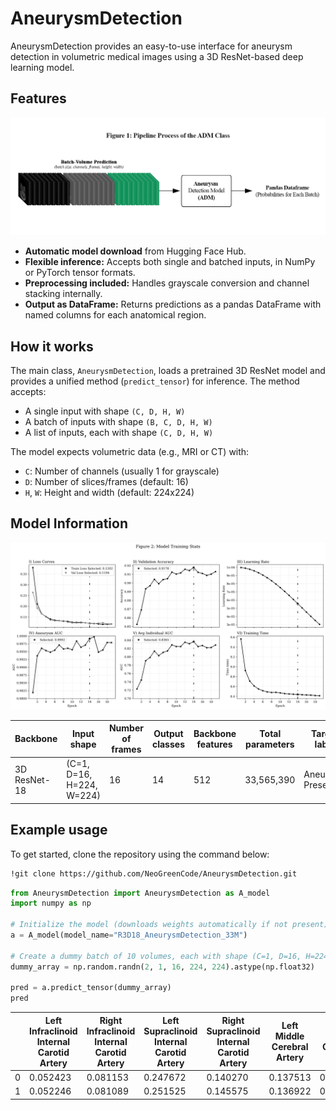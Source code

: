 # AneurysmDetection

AneurysmDetection provides an easy-to-use interface for aneurysm detection in volumetric medical images using a 3D ResNet-based deep learning model.

## Features
![pipeline](figures/pipeline.png)

- **Automatic model download** from Hugging Face Hub.
- **Flexible inference:** Accepts both single and batched inputs, in NumPy or PyTorch tensor formats.
- **Preprocessing included:** Handles grayscale conversion and channel stacking internally.
- **Output as DataFrame:** Returns predictions as a pandas DataFrame with named columns for each anatomical region.

## How it works

The main class, `AneurysmDetection`, loads a pretrained 3D ResNet model and provides a unified method (`predict_tensor`) for inference. The method accepts:
- A single input with shape `(C, D, H, W)`
- A batch of inputs with shape `(B, C, D, H, W)`
- A list of inputs, each with shape `(C, D, H, W)`

The model expects volumetric data (e.g., MRI or CT) with:
- `C`: Number of channels (usually 1 for grayscale)
- `D`: Number of slices/frames (default: 16)
- `H`, `W`: Height and width (default: 224x224)

## Model Information
![training_stats](figures/model_training_stats.png)

| Backbone         | Input shape                | Number of frames | Output classes | Backbone features | Total parameters | Target label      | Best checkpoint    | Validation Score | Aneurysm AUC | Mean AUC | Optimizer  | Scheduler          | Learning rate | Weight decay | Accumulation | Early stopping | Model name         | Class weight | Combined loss      | Cross-validation   |
|------------------|---------------------------|------------------|----------------|-------------------|------------------|-------------------|--------------------|------------------|--------------|----------|------------|---------------------|---------------|--------------|--------------|----------------|---------------------|-------------|--------------------|--------------------|
| 3D ResNet-18     | (C=1, D=16, H=224, W=224) | 16               | 14             | 512               | 33,565,390       | Aneurysm Present  | Epoch 14/30 ⭐      | 0.91781          | 0.99916      | 0.83645  | AdamW      | CosineAnnealingLR  | 1e-4          | 1e-4         | 4            | 5              | r3d_18_aneurysm     | 3.0         | Yes (focal=0.3)    | 10-fold (k=10)     |





##  Example usage
To get started, clone the repository using the command below:

```bash
!git clone https://github.com/NeoGreenCode/AneurysmDetection.git
```

```python
from AneurysmDetection import AneurysmDetection as A_model
import numpy as np

# Initialize the model (downloads weights automatically if not present)
a = A_model(model_name="R3D18_AneurysmDetection_33M")

# Create a dummy batch of 10 volumes, each with shape (C=1, D=16, H=224, W=224)
dummy_array = np.random.randn(2, 1, 16, 224, 224).astype(np.float32)

pred = a.predict_tensor(dummy_array)
pred
```
|   | Left Infraclinoid Internal Carotid Artery | Right Infraclinoid Internal Carotid Artery | Left Supraclinoid Internal Carotid Artery | Right Supraclinoid Internal Carotid Artery | Left Middle Cerebral Artery | Right Middle Cerebral Artery | Anterior Communicating Artery | Left Anterior Cerebral Artery | Right Anterior Cerebral Artery | Left Posterior Communicating Artery | Right Posterior Communicating Artery | Basilar Tip | Other Posterior Circulation | Aneurysm Present |
|---|-------------------------------------------|--------------------------------------------|-------------------------------------------|--------------------------------------------|-----------------------------|------------------------------|-------------------------------|-------------------------------|--------------------------------|-------------------------------------|--------------------------------------|-------------|-----------------------------|------------------|
| 0 | 0.052423                                 | 0.081153                                   | 0.247672                                  | 0.140270                                   | 0.137513                    | 0.159553                     | 0.133901                      | 0.046614                      | 0.042221                         | 0.024711                            | 0.041733                             | 0.040193    | 0.046926                    | 0.598635         |
| 1 | 0.052246                                 | 0.081089                                   | 0.251525                                  | 0.145575                                   | 0.136922                    | 0.160558                     | 0.136903                      | 0.045311                      | 0.042342                         | 0.024428                            | 0.042559                             | 0.040697    | 0.047657                    | 0.602177         |

